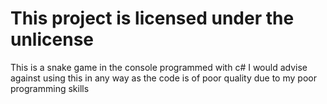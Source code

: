 # This project is licensed under the unlicense

This is a snake game in the console programmed with c#
I would advise against using this in any way as the code is of poor quality due to my poor programming skills
